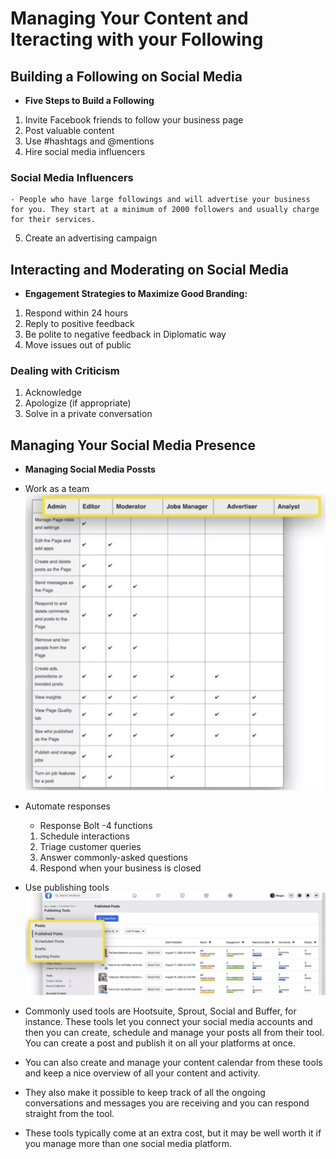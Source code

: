 # Managing Your Content and Iteracting with your Following

## Building a Following on Social Media

- **Five Steps to Build a Following**

1. Invite Facebook friends to follow your business page
2. Post valuable content
3. Use #hashtags and @mentions
4. Hire social media influencers

### Social Media Influencers

    - People who have large followings and will advertise your business for you. They start at a minimum of 2000 followers and usually charge for their services.

5. Create an advertising campaign

## Interacting and Moderating on Social Media

- **Engagement Strategies to Maximize Good Branding:**

1. Respond within 24 hours
2. Reply to positive feedback
3. Be polite to negative feedback in Diplomatic way
4. Move issues out of public

### Dealing with Criticism

1. Acknowledge
2. Apologize (if appropriate)
3. Solve in a private conversation

## Managing Your Social Media Presence

- **Managing Social Media Possts**

* Work as a team
  ![roles](roles.png)
* Automate responses

  - Response Bolt -4 functions

  1.  Schedule interactions
  2.  Triage customer queries
  3.  Answer commonly-asked questions
  4.  Respond when your business is closed

* Use publishing tools
  ![fbPublishing](fbPublishing.png)

* Commonly used tools are Hootsuite, Sprout, Social and Buffer, for instance. These tools let you connect your social media accounts and then you can create, schedule and manage your posts all from their tool. You can create a post and publish it on all your platforms at once.
* You can also create and manage your content calendar from these tools and keep a nice overview of all your content and activity.
* They also make it possible to keep track of all the ongoing conversations and messages you are receiving and you can respond straight from the tool.

* These tools typically come at an extra cost, but it may be well worth it if you manage more than one social media platform.
